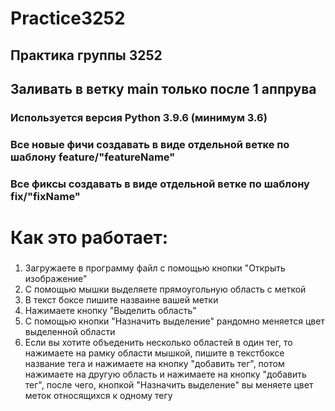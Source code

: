 # Practice3252
## Практика группы 3252
## Заливать в ветку main только после 1 аппрува
### Используется версия Python 3.9.6 (минимум 3.6)
### Все новые фичи создавать в виде отдельной ветке по шаблону feature/"featureName"
### Все фиксы создавать в виде отдельной ветке по шаблону fix/"fixName"

# Как это работает:
###
1. Загружаете в программу файл с помощью кнопки "Открыть изображение"
2. С помощью мышки выделяете прямоугольную область с меткой
3. В текст боксе пишите назваине вашей метки
4. Нажимаете кнопку "Выделить область"
5. С помощью кнопки "Назначить выделение" рандомно меняется цвет выделенной области
6. Если вы хотите объеденить несколько областей в один тег, то нажимаете на рамку области мышкой, пишите в текстбоксе название тега и нажимаете на кнопку "добавить тег", потом нажимаете на другую область и нажимаете на кнопку "добавить тег", после чего, кнопкой "Назначить выделение" вы меняете цвет меток относящихся к одному тегу
